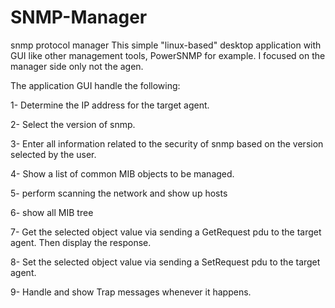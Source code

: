 # SNMP-Manager
snmp protocol manager
This simple "linux-based" desktop application with GUI like other management tools, PowerSNMP for example.
I focused  on the manager side only not the agen.

The application GUI  handle the following: 

1- Determine the IP address for the target agent.

2- Select the version of snmp.

3- Enter all information related to the security of snmp based on the version selected by the user.

4- Show a list of common  MIB objects to be managed. 

5- perform scanning the network and show up hosts

6- show all MIB tree

7- Get the selected object value via sending a GetRequest pdu to the target agent. Then display the response.

8- Set  the selected object value via sending a SetRequest pdu to the target agent.

9- Handle and show Trap messages whenever it happens. 



 

